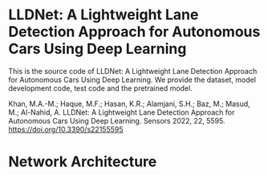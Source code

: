 # LLDNet: A Lightweight Lane Detection Approach for Autonomous Cars Using Deep Learning

This is the source code of LLDNet: A Lightweight Lane Detection Approach for Autonomous Cars Using Deep Learning. We provide the dataset, model development code, test code and the pretrained model.

Khan, M.A.-M.; Haque, M.F.; Hasan, K.R.; Alamjani, S.H.; Baz, M.; Masud, M.; Al-Nahid, A. LLDNet: A Lightweight Lane Detection Approach for Autonomous Cars Using Deep Learning. Sensors 2022, 22, 5595. https://doi.org/10.3390/s22155595

# Network Architecture

